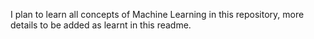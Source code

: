 I plan to learn all concepts of Machine Learning in this repository, more details to be added as learnt in this readme.
